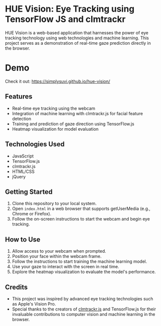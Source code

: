 # HUE Vision: Eye Tracking using TensorFlow JS and clmtrackr

HUE Vision is a web-based application that harnesses the power of eye tracking technology using web technologies and machine learning. This project serves as a demonstration of real-time gaze prediction directly in the browser.

# Demo
Check it out: https://simplysuvi.github.io/hue-vision/

## Features
- Real-time eye tracking using the webcam
- Integration of machine learning with clmtrackr.js for facial feature detection
- Training and prediction of gaze direction using TensorFlow.js
- Heatmap visualization for model evaluation

## Technologies Used
- JavaScript
- TensorFlow.js
- clmtrackr.js
- HTML/CSS
- jQuery

## Getting Started
1. Clone this repository to your local system.
2. Open `index.html` in a web browser that supports getUserMedia (e.g., Chrome or Firefox).
3. Follow the on-screen instructions to start the webcam and begin eye tracking.

## How to Use
1. Allow access to your webcam when prompted.
2. Position your face within the webcam frame.
3. Follow the instructions to start training the machine learning model.
4. Use your gaze to interact with the screen in real time.
5. Explore the heatmap visualization to evaluate the model's performance.

## Credits
- This project was inspired by advanced eye tracking technologies such as Apple's Vision Pro.
- Special thanks to the creators of [clmtrackr.js](https://github.com/auduno/clmtrackr) and TensorFlow.js for their invaluable contributions to computer vision and machine learning in the browser.
